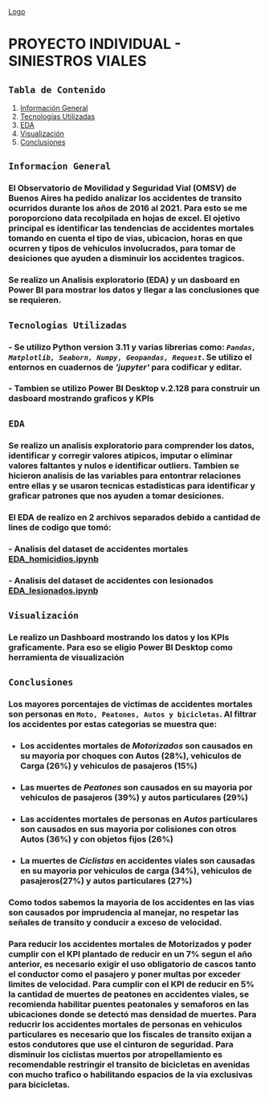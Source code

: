 [Logo](_src/assets/logo_steam.jpg)

 # **PROYECTO INDIVIDUAL - SINIESTROS VIALES**

 ##  `Tabla de Contenido`
1. [Información General](#Información-General)
2. [Tecnologías Utilizadas](#tecnologías-Utilizadas)
3. [EDA](#eda)
4. [Visualización](#visualización)
5. [Conclusiones](#conclusiones)

## `Informacion General`

### El Observatorio de Movilidad y Seguridad Vial (OMSV) de Buenos Aires ha pedido analizar los accidentes de transito ocurridos durante los años de 2016 al 2021. Para esto se me poroporciono data recolpilada en hojas de excel. El ojetivo principal es identificar las tendencias de accidentes mortales tomando en cuenta el tipo de vias, ubicacion, horas en que ocurren y tipos de vehiculos involucrados, para tomar de desiciones que ayuden a disminuir los accidentes tragicos. 

### Se realizo un Analisis exploratorio (EDA) y un dasboard en Power BI para mostrar los datos y llegar a las conclusiones que se requieren.

## `Tecnologias Utilizadas`

### - Se utilizo Python version 3.11 y varias librerias como: *`Pandas, Matplotlib, Seaborn, Numpy, Geopandas, Request`*. Se utilizo el entornos en cuadernos de *'jupyter'* para codificar y editar. 

### - Tambien se utilizo Power BI Desktop v.2.128 para construir un dasboard mostrando graficos y KPIs


## `EDA`

### Se realizo un analisis exploratorio para comprender los datos, identificar y corregir valores atipicos, imputar o eliminar valores faltantes y nulos e identificar outliers. Tambien se hicieron analisis de las variables para entontrar relaciones entre ellas y se usaron tecnicas estadisticas para identificar y graficar patrones que nos ayuden a tomar desiciones.

### El EDA de realizo en 2 archivos separados debido a cantidad de lines de codigo que tomó:
### - Analisis del dataset de accidentes mortales [EDA_homicidios.ipynb](EDA_homicidios.ipynb)
### - Analisis del dataset de accidentes con lesionados [EDA_lesionados.ipynb](EDA_Lesionados.ipynb)


## `Visualización`

### Le realizo un Dashboard mostrando los datos y los KPIs graficamente. Para eso se eligio Power BI Desktop como herramienta de visualización

## `Conclusiones`

### Los mayores porcentajes de victimas de accidentes mortales son personas en `Moto, Peatones, Autos y bicicletas`. Al filtrar los accidentes por estas categorias se muestra que:
- ### Los accidentes mortales de *Motorizados* son causados en su mayoria por choques con Autos (28%), vehiculos de Carga (26%) y vehiculos de pasajeros (15%)
- ### Las muertes de *Peatones* son causados en su mayoria por vehiculos de pasajeros (39%) y autos particulares (29%)
- ### Las accidentes mortales de personas en *Autos* particulares son causados en sus mayoria por colisiones con otros Autos (36%) y con objetos fijos (26%)
- ### La muertes de *Ciclistas* en accidentes viales son causadas en su mayoria por vehiculos de carga (34%), vehiculos de pasajeros(27%) y autos particulares (27%)

### Como todos sabemos la mayoria de los accidentes en las vias son causados por imprudencia al manejar, no respetar las señales de transito y conducir a exceso de velocidad. 

### Para reducir los accidentes mortales de Motorizados y poder cumplir con el KPI plantado de reducir en un 7% segun el año anterior, es necesario exigir el uso obligatorio de cascos tanto el conductor como el pasajero y poner multas por exceder limites de velocidad. Para cumplir con el KPI de reducir en 5% la cantidad de muertes de peatones en accidentes viales, se recomienda habilitar puentes peatonales y semaforos en las ubicaciones donde se detectó mas densidad de muertes. Para reducrir los accidentes mortales de personas en vehiculos particulares es necesario que los fiscales de transito exijan a estos condutores que use el cinturon de seguridad. Para disminuir los ciclistas muertos por atropellamiento es recomendable restringir el transito de bicicletas en avenidas con mucho trafico o habilitando espacios de la via exclusivas para bicicletas.

